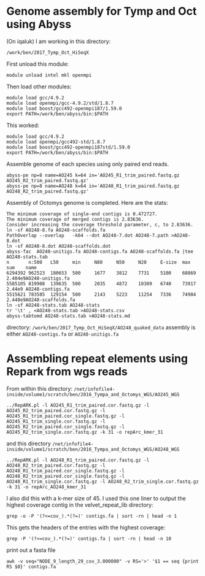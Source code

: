 # Genome assembly for Tymp and Oct using Abyss

(On iqaluk) I am working in this directory:
```
/work/ben/2017_Tymp_Oct_HiSeqX
```
First unload this module:
```
module unload intel mkl openmpi
```
Then load other modules:
```
module load gcc/4.9.2
module load openmpi/gcc-4.9.2/std/1.8.7
module load boost/gcc492-openmpi187/1.59.0
export PATH=/work/ben/abyss/bin:$PATH
```
This worked:
```
module load gcc/4.9.2
module load openmpi/gcc492-std/1.8.7
module load boost/gcc492-openmpi187std/1.59.0
export PATH=/work/ben/abyss/bin:$PATH
```

Assemble genome of each species using only paired end reads. 
```
abyss-pe np=8 name=AO245 k=64 in='AO245_R1_trim_paired.fastq.gz AO245_R2_trim_paired.fastq.gz' 
abyss-pe np=8 name=AO248 k=64 in='AO248_R1_trim_paired.fastq.gz AO248_R2_trim_paired.fastq.gz' 
```

Assembly of Octomys genome is completed.  Here are the stats:
```
The minimum coverage of single-end contigs is 0.472727.
The minimum coverage of merged contigs is 2.83636.
Consider increasing the coverage threshold parameter, c, to 2.83636.
ln -sf AO248-8.fa AO248-scaffolds.fa
PathOverlap --overlap   -k64 --dot AO248-7.dot AO248-7.path >AO248-8.dot
ln -sf AO248-8.dot AO248-scaffolds.dot
abyss-fac  AO248-unitigs.fa AO248-contigs.fa AO248-scaffolds.fa |tee AO248-stats.tab
n       n:500   L50     min     N80     N50     N20     E-size  max     sum    name
6294392 962523  180653  500     1677    3812    7731    5100    68869   2.404e9AO248-unitigs.fa
5585105 819908  139635  500     2035    4872    10309   6740    73917   2.44e9 AO248-contigs.fa
5515621 783585  129154  500     2143    5223    11254   7336    74984   2.448e9AO248-scaffolds.fa
ln -sf AO248-stats.tab AO248-stats
tr '\t' , <AO248-stats.tab >AO248-stats.csv
abyss-tabtomd AO248-stats.tab >AO248-stats.md
```

directory:
`/work/ben/2017_Tymp_Oct_HiSeqX/AO248_quaked_data`
assembly is either `AO248-contigs.fa` or `AO248-unitigs.fa`


# Assembling repeat elements using Repark from wgs reads

From within this directory: `/net/infofile4-inside/volume1/scratch/ben/2016_Tympa_and_Octomys_WGS/AO245_WGS`
```
../RepARK.pl -l AO245_R1_trim_paired.cor.fastq.gz -l AO245_R2_trim_paired.cor.fastq.gz -l AO245_R1_trim_paired.cor_single.fastq.gz -l AO245_R1_trim_single.cor.fastq.gz -l AO245_R2_trim_paired.cor_single.fastq.gz -l AO245_R2_trim_single.cor.fastq.gz -k 31 -o repArc_kmer_31
```
and this directory `/net/infofile4-inside/volume1/scratch/ben/2016_Tympa_and_Octomys_WGS/AO248_WGS`
```
../RepARK.pl -l AO248_R1_trim_paired.cor.fastq.gz -l AO248_R2_trim_paired.cor.fastq.gz -l AO248_R1_trim_paired.cor_single.fastq.gz -l AO248_R2_trim_paired.cor_single.fastq.gz -l AO248_R1_trim_single.cor.fastq.gz -l AO248_R2_trim_single.cor.fastq.gz -k 31 -o repArc_AO248_kmer_31
```
I also did this with a k-mer size of 45. I used this one liner to output the highest coverage contig in the velvet_repeat_lib directory:
```
grep -o -P '(?<=cov_).*(?=)' contigs.fa | sort -rn | head -n 1
```
This gets the headers of the entries with the highest coverage:
```
grep -P '(?<=cov_).*(?=)' contigs.fa | sort -rn | head -n 10
```

print out a fasta file
```
awk -v seq="NODE_9_length_29_cov_3.000000" -v RS='>' '$1 == seq {print RS $0}' contigs.fa
```
